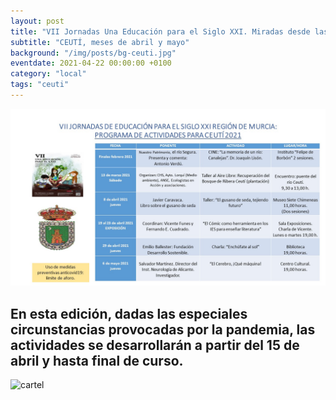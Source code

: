 ```yaml
---
layout: post
title: "VII Jornadas Una Educación para el Siglo XXI. Miradas desde las Ciencias y las Artes"
subtitle: "CEUTÍ, meses de abril y mayo"
background: "/img/posts/bg-ceuti.jpg"
eventdate: 2021-04-22 00:00:00 +0100
category: "local"
tags: "ceuti"
---
```


![cartel](/img/posts/progceuti21.jpg)  

## En esta edición, dadas las especiales circunstancias provocadas por la pandemia, las actividades se desarrollarán a partir del 15 de abril y hasta final de curso.  
![cartel](/img/posts/1campañapub.png)  
